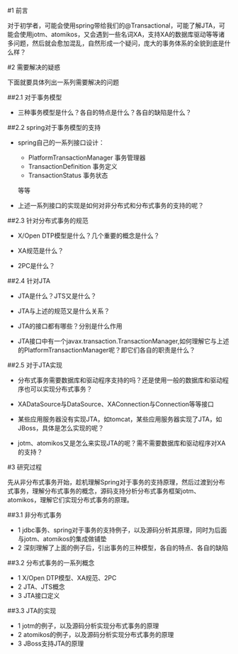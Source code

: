 #1 前言

对于初学者，可能会使用spring带给我们的@Transactional，可能了解JTA，可能会使用jotm、atomikos，又会遇到一些名词XA，支持XA的数据库驱动等等诸多问题，然后就会愈加混乱，自然形成一个疑问，庞大的事务体系的全貌到底是什么样？

#2 需要解决的疑惑

下面就要具体列出一系列需要解决的问题

##2.1 对于事务模型

-	三种事务模型是什么？各自的特点是什么？各自的缺陷是什么？

##2.2 spring对于事务模型的支持

-	spring自己的一系列接口设计：

	-	PlatformTransactionManager 事务管理器
	-	TransactionDefinition 事务定义
	-	TransactionStatus 事务状态

	等等

-	上述一系列接口的实现是如何对非分布式和分布式事务的支持的呢？

##2.3 针对分布式事务的规范

-	X/Open DTP模型是什么？几个重要的概念是什么？

-	XA规范是什么？

-	2PC是什么？

##2.4 针对JTA

-	JTA是什么？JTS又是什么？

-	JTA与上述的规范又是什么关系？

-	JTA的接口都有哪些？分别是什么作用

-	JTA接口中有一个javax.transaction.TransactionManager,如何理解它与上述的PlatformTransactionManager呢？即它们各自的职责是什么？

##2.5 对于JTA实现

-	分布式事务需要数据库和驱动程序支持的吗？还是使用一般的数据库和驱动程序也可以实现分布式事务？

-	XADataSource与DataSource、XAConnection与Connection等等接口

-	某些应用服务器没有实现JTA，如tomcat，某些应用服务器实现了JTA，如JBoss，具体是怎么实现的呢？

-	jotm、atomikos又是怎么来实现JTA的呢？需不需要数据库和驱动程序对XA的支持？

#3 研究过程

先从非分布式事务开始，趁机理解Spring对于事务的支持原理，然后过渡到分布式事务，理解分布式事务的概念，源码支持分析分布式事务框架jotm、atomikos，理解它们实现分布式事务的原理。

##3.1 非分布式事务

-	1 jdbc事务、spring对于事务的支持例子，以及源码分析其原理，同时为后面与jotm、atomikos的集成做铺垫
-	2 深刻理解了上面的例子后，引出事务的三种模型，各自的特点、各自的缺陷

##3.2 分布式事务的一系列概念

-	1 X/Open DTP模型、XA规范、2PC
-	2 JTA、JTS概念
-	3 JTA接口定义 

##3.3 JTA的实现

-	1 jotm的例子，以及源码分析实现分布式事务的原理
-	2 atomikos的例子，以及源码分析实现分布式事务的原理
-	3 JBoss支持JTA的原理


